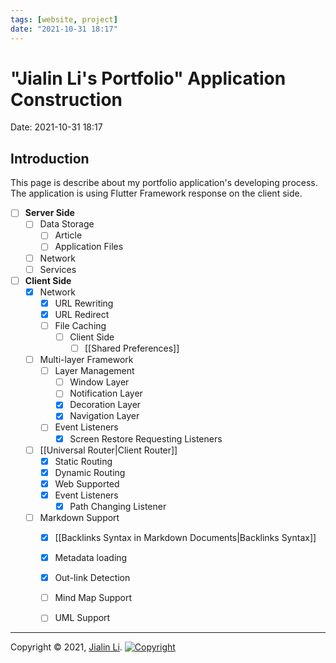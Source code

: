 ```yaml
---
tags: [website, project]
date: "2021-10-31 18:17"
---
```

# "Jialin Li's Portfolio" Application Construction
Date:  2021-10-31 18:17

##  Introduction
This page is describe about my portfolio application's developing process. The application is using Flutter Framework response on the client side.

* [ ]  **Server Side**
	* [ ] Data Storage
		* [ ] Article
		* [ ] Application Files
	* [ ]  Network
	* [ ] Services
* [ ] **Client Side**
	* [x] Network
		* [x] URL Rewriting
		* [x] URL Redirect
		* [ ] File Caching
			* [ ] Client Side
				* [ ] [[Shared Preferences]]
	* [ ] Multi-layer Framework 
		* [ ] Layer Management
			* [ ] Window Layer
			* [ ] Notification Layer
			* [x] Decoration Layer
			* [x] Navigation Layer
		* [ ] Event Listeners
			* [x] Screen Restore Requesting Listeners
	* [ ] [[Universal Router|Client Router]]
		* [x] Static Routing
		* [x] Dynamic Routing
		* [x] Web Supported
		* [x] Event Listeners
			* [x] Path Changing Listener
	* [ ] Markdown Support
		* [x] [[Backlinks Syntax in Markdown Documents|Backlinks Syntax]]
		* [x] Metadata loading
		* [x] Out-link Detection
		* [ ] Mind Map Support
		* [ ] UML Support


---
Copyright © 2021, [Jialin Li](https://github.com/keyskull).  [![Copyright](https://i.creativecommons.org/l/by-nc/4.0/80x15.png)](/LICENSE)